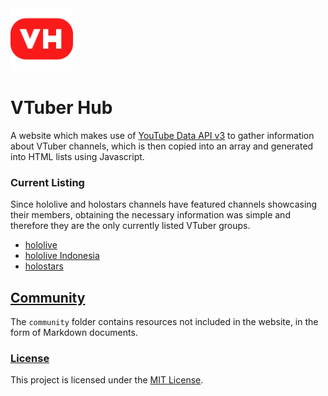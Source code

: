 <img width="100" src="./docs/img/favicon.svg">

# VTuber Hub

A website which makes use of [YouTube Data API v3](https://developers.google.com/youtube/v3) to gather information about VTuber channels, which is then copied into an array and generated into HTML lists using Javascript.

### Current Listing

Since hololive and holostars channels have featured channels showcasing their members, obtaining the necessary information was simple and therefore they are the only currently listed VTuber groups.

* [hololive](https://www.youtube.com/channel/UCJFZiqLMntJufDCHc6bQixg)
* [hololive Indonesia](https://www.youtube.com/channel/UCfrWoRGlawPQDQxxeIDRP0Q)
* [holostars](https://www.youtube.com/channel/UCWsfcksUUpoEvhia0_ut0bA)

## [Community](community)

The `community` folder contains resources not included in the website, in the form of Markdown documents.

### [License](LICENSE)

This project is licensed under the [MIT License](https://mit-license.org/).

